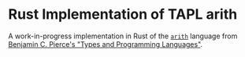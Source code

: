 # Rust Implementation of TAPL arith

A work-in-progress implementation in Rust of the [`arith`](https://www.cis.upenn.edu/~bcpierce/tapl/checkers/arith/core.ml) language from [Benjamin C. Pierce's "Types and Programming Languages"](https://www.cis.upenn.edu/~bcpierce/tapl/).
